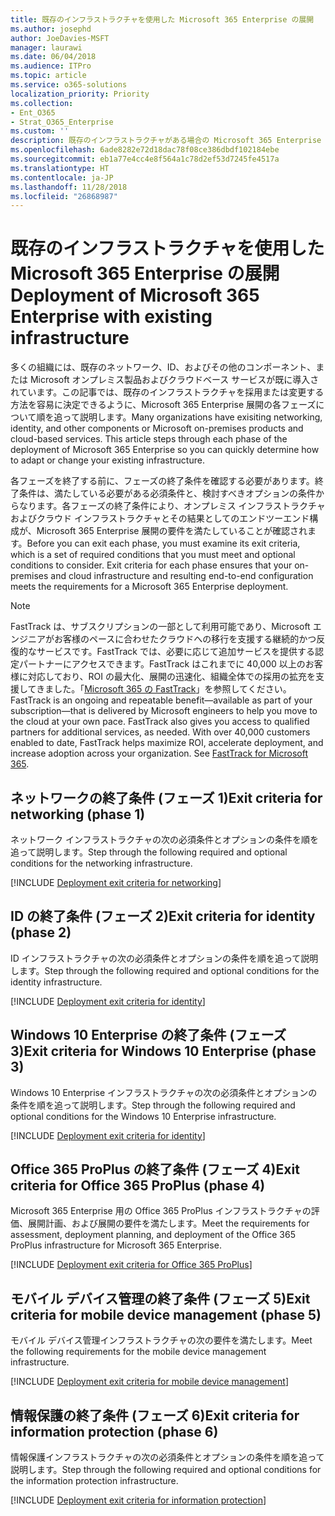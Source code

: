 ```yaml
---
title: 既存のインフラストラクチャを使用した Microsoft 365 Enterprise の展開
ms.author: josephd
author: JoeDavies-MSFT
manager: laurawi
ms.date: 06/04/2018
ms.audience: ITPro
ms.topic: article
ms.service: o365-solutions
localization_priority: Priority
ms.collection:
- Ent_O365
- Strat_O365_Enterprise
ms.custom: ''
description: 既存のインフラストラクチャがある場合の Microsoft 365 Enterprise の展開の終了条件について順を追って説明します。
ms.openlocfilehash: 6ade8282e72d18dac78f08ce386dbdf102184ebe
ms.sourcegitcommit: eb1a77e4cc4e8f564a1c78d2ef53d7245fe4517a
ms.translationtype: HT
ms.contentlocale: ja-JP
ms.lasthandoff: 11/28/2018
ms.locfileid: "26868987"
---
```

# <a name="deployment-of-microsoft-365-enterprise-with-existing-infrastructure"></a><span data-ttu-id="a7a2d-103">既存のインフラストラクチャを使用した Microsoft 365 Enterprise の展開</span><span class="sxs-lookup"><span data-stu-id="a7a2d-103">Deployment of Microsoft 365 Enterprise with existing infrastructure</span></span>

<span data-ttu-id="a7a2d-p101">多くの組織には、既存のネットワーク、ID、およびその他のコンポーネント、または Microsoft オンプレミス製品およびクラウドベース サービスが既に導入されています。この記事では、既存のインフラストラクチャを採用または変更する方法を容易に決定できるように、Microsoft 365 Enterprise 展開の各フェーズについて順を追って説明します。</span><span class="sxs-lookup"><span data-stu-id="a7a2d-p101">Many organizations have exisiting networking, identity, and other components or Microsoft on-premises products and cloud-based services. This article steps through each phase of the deployment of Microsoft 365 Enterprise so you can quickly determine how to adapt or change your existing infrastructure.</span></span>

<span data-ttu-id="a7a2d-p102">各フェーズを終了する前に、フェーズの終了条件を確認する必要があります。終了条件は、満たしている必要がある必須条件と、検討すべきオプションの条件からなります。各フェーズの終了条件により、オンプレミス インフラストラクチャおよびクラウド インフラストラクチャとその結果としてのエンドツーエンド構成が、Microsoft 365 Enterprise 展開の要件を満たしていることが確認されます。</span><span class="sxs-lookup"><span data-stu-id="a7a2d-p102">Before you can exit each phase, you must examine its exit criteria, which is a set of required conditions that you must meet and optional conditions to consider. Exit criteria for each phase ensures that your on-premises and cloud infrastructure and resulting end-to-end configuration meets the requirements for a Microsoft 365 Enterprise deployment.</span></span>

> [!Note] 
> <span data-ttu-id="a7a2d-p103">FastTrack は、サブスクリプションの一部として利用可能であり、Microsoft エンジニアがお客様のペースに合わせたクラウドへの移行を支援する継続的かつ反復的なサービスです。FastTrack では、必要に応じて追加サービスを提供する認定パートナーにアクセスできます。FastTrack はこれまでに 40,000 以上のお客様に対応しており、ROI の最大化、展開の迅速化、組織全体での採用の拡充を支援してきました。「[Microsoft 365 の FastTrack](https://fasttrack.microsoft.com/microsoft365)」を参照してください。</span><span class="sxs-lookup"><span data-stu-id="a7a2d-p103">FastTrack is an ongoing and repeatable benefit—available as part of your subscription—that is delivered by Microsoft engineers to help you move to the cloud at your own pace. FastTrack also gives you access to qualified partners for additional services, as needed. With over 40,000 customers enabled to date, FastTrack helps maximize ROI, accelerate deployment, and increase adoption across your organization. See [FastTrack for Microsoft 365](https://fasttrack.microsoft.com/microsoft365).</span></span>

## <a name="exit-criteria-for-networking-phase-1"></a><span data-ttu-id="a7a2d-112">ネットワークの終了条件 (フェーズ 1)</span><span class="sxs-lookup"><span data-stu-id="a7a2d-112">Exit criteria for networking (phase 1)</span></span>

<span data-ttu-id="a7a2d-113">ネットワーク インフラストラクチャの次の必須条件とオプションの条件を順を追って説明します。</span><span class="sxs-lookup"><span data-stu-id="a7a2d-113">Step through the following required and optional conditions for the networking infrastructure.</span></span>

[!INCLUDE [Deployment exit criteria for networking](./includes/deployment-exit-criteria-networking.md)]

## <a name="exit-criteria-for-identity-phase-2"></a><span data-ttu-id="a7a2d-114">ID の終了条件 (フェーズ 2)</span><span class="sxs-lookup"><span data-stu-id="a7a2d-114">Exit criteria for identity (phase 2)</span></span>

<span data-ttu-id="a7a2d-115">ID インフラストラクチャの次の必須条件とオプションの条件を順を追って説明します。</span><span class="sxs-lookup"><span data-stu-id="a7a2d-115">Step through the following required and optional conditions for the identity infrastructure.</span></span>

[!INCLUDE [Deployment exit criteria for identity](./includes/deployment-exit-criteria-identity.md)]

## <a name="exit-criteria-for-windows-10-enterprise-phase-3"></a><span data-ttu-id="a7a2d-116">Windows 10 Enterprise の終了条件 (フェーズ 3)</span><span class="sxs-lookup"><span data-stu-id="a7a2d-116">Exit criteria for Windows 10 Enterprise (phase 3)</span></span>

<span data-ttu-id="a7a2d-117">Windows 10 Enterprise インフラストラクチャの次の必須条件とオプションの条件を順を追って説明します。</span><span class="sxs-lookup"><span data-stu-id="a7a2d-117">Step through the following required and optional conditions for the Windows 10 Enterprise infrastructure.</span></span>

[!INCLUDE [Deployment exit criteria for identity](./includes/deployment-exit-criteria-windows10.md)]

## <a name="exit-criteria-for-office-365-proplus-phase-4"></a><span data-ttu-id="a7a2d-118">Office 365 ProPlus の終了条件 (フェーズ 4)</span><span class="sxs-lookup"><span data-stu-id="a7a2d-118">Exit criteria for Office 365 ProPlus (phase 4)</span></span>

<span data-ttu-id="a7a2d-119">Microsoft 365 Enterprise 用の Office 365 ProPlus インフラストラクチャの評価、展開計画、および展開の要件を満たします。</span><span class="sxs-lookup"><span data-stu-id="a7a2d-119">Meet the requirements for assessment, deployment planning, and deployment of the Office 365 ProPlus infrastructure for Microsoft 365 Enterprise.</span></span>

[!INCLUDE [Deployment exit criteria for Office 365 ProPlus](./includes/deployment-exit-criteria-office365proplus.md)]

## <a name="exit-criteria-for-mobile-device-management-phase-5"></a><span data-ttu-id="a7a2d-120">モバイル デバイス管理の終了条件 (フェーズ 5)</span><span class="sxs-lookup"><span data-stu-id="a7a2d-120">Exit criteria for mobile device management (phase 5)</span></span>

<span data-ttu-id="a7a2d-121">モバイル デバイス管理インフラストラクチャの次の要件を満たします。</span><span class="sxs-lookup"><span data-stu-id="a7a2d-121">Meet the following requirements for the mobile device management infrastructure.</span></span>

[!INCLUDE [Deployment exit criteria for mobile device management](./includes/deployment-exit-criteria-mobility.md)]

## <a name="exit-criteria-for-information-protection-phase-6"></a><span data-ttu-id="a7a2d-122">情報保護の終了条件 (フェーズ 6)</span><span class="sxs-lookup"><span data-stu-id="a7a2d-122">Exit criteria for information protection (phase 6)</span></span>

<span data-ttu-id="a7a2d-123">情報保護インフラストラクチャの次の必須条件とオプションの条件を順を追って説明します。</span><span class="sxs-lookup"><span data-stu-id="a7a2d-123">Step through the following required and optional conditions for the information protection infrastructure.</span></span>

[!INCLUDE [Deployment exit criteria for information protection](./includes/deployment-exit-criteria-infoprotect.md)]

